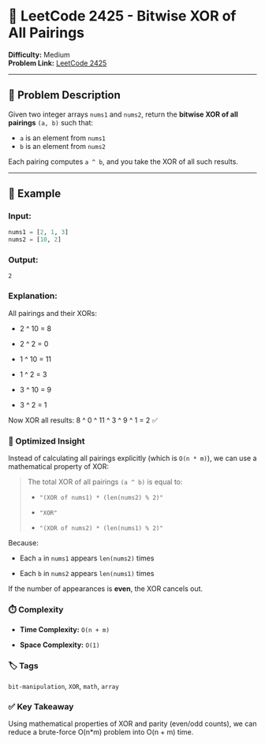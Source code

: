 # 🔀 LeetCode 2425 - Bitwise XOR of All Pairings

**Difficulty:** Medium  
**Problem Link:** [LeetCode 2425](https://leetcode.com/problems/bitwise-xor-of-all-pairings)

---

## 📘 Problem Description

Given two integer arrays `nums1` and `nums2`, return the **bitwise XOR of all pairings** `(a, b)` such that:

- `a` is an element from `nums1`
- `b` is an element from `nums2`

Each pairing computes `a ^ b`, and you take the XOR of all such results.

---

## 🧪 Example

### Input:
```python
nums1 = [2, 1, 3]
nums2 = [10, 2]
```

### Output:
`2`

### Explanation:

All pairings and their XORs:

- 2 ^ 10 = 8

- 2 ^ 2 = 0

- 1 ^ 10 = 11

- 1 ^ 2 = 3

- 3 ^ 10 = 9

- 3 ^ 2 = 1

Now XOR all results: 8 ^ 0 ^ 11 ^ 3 ^ 9 ^ 1 = 2 ✅

### 🧠 Optimized Insight

Instead of calculating all pairings explicitly (which is `O(n * m)`), we can use a mathematical property of XOR:

> The total XOR of all pairings `(a ^ b)` is equal to:
>
> - `"(XOR of nums1) * (len(nums2) % 2)"`
>
> - `"XOR"`
>
> - `"(XOR of nums2) * (len(nums1) % 2)"`

Because:

- Each `a` in `nums1` appears `len(nums2)` times

- Each `b` in `nums2` appears `len(nums1)` times

If the number of appearances is **even**, the XOR cancels out.

### ⏱️ Complexity
- **Time Complexity:** `O(n + m)`

- **Space Complexity:** `O(1)`

### 🏷️ Tags
`bit-manipulation`, `XOR`, `math`, `array`

### ✅ Key Takeaway

Using mathematical properties of XOR and parity (even/odd counts), we can reduce a brute-force O(n*m) problem into O(n + m) time.